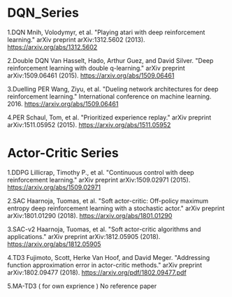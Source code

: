 # DQN_Series

1.DQN 
Mnih, Volodymyr, et al. "Playing atari with deep reinforcement learning." arXiv preprint arXiv:1312.5602 (2013).
https://arxiv.org/abs/1312.5602

2.Double DQN
Van Hasselt, Hado, Arthur Guez, and David Silver. "Deep reinforcement learning with double q-learning." arXiv preprint arXiv:1509.06461 (2015).
https://arxiv.org/abs/1509.06461

3.Duelling PER
Wang, Ziyu, et al. "Dueling network architectures for deep reinforcement learning." International conference on machine learning. 2016.
https://arxiv.org/abs/1509.06461

4.PER
Schaul, Tom, et al. "Prioritized experience replay." arXiv preprint arXiv:1511.05952 (2015).
https://arxiv.org/abs/1511.05952

# Actor-Critic Series

1.DDPG
Lillicrap, Timothy P., et al. "Continuous control with deep reinforcement learning." arXiv preprint arXiv:1509.02971 (2015).
https://arxiv.org/abs/1509.02971

2.SAC
Haarnoja, Tuomas, et al. "Soft actor-critic: Off-policy maximum entropy deep reinforcement learning with a stochastic actor." arXiv preprint arXiv:1801.01290 (2018).
https://arxiv.org/abs/1801.01290

3.SAC-v2
Haarnoja, Tuomas, et al. "Soft actor-critic algorithms and applications." arXiv preprint arXiv:1812.05905 (2018).
https://arxiv.org/abs/1812.05905

4.TD3
Fujimoto, Scott, Herke Van Hoof, and David Meger. "Addressing function approximation error in actor-critic methods." arXiv preprint arXiv:1802.09477 (2018).
https://arxiv.org/pdf/1802.09477.pdf

5.MA-TD3 ( for own exprience )
No reference paper
